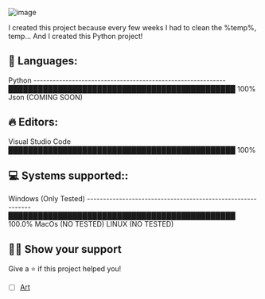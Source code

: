 ![image](https://github.com/MangyGuitar/Basic-cleaner/assets/114024328/7837e33b-0381-4e4f-a72b-e6657da8d990)

I created this project because every few weeks I had to clean the %temp%, temp... And I created this Python project!


## 💬 Languages: 
Python ------------------------------------------------------------ ██████████████████████████████████████████████   100%
Json (COMING SOON)               

## 🔥 Editors: 
Visual Studio Code  ██████████████████████████████████████████████   100%

## 💻 Systems supported:: 
Windows (Only Tested) ------------------------------------------------------------ ██████████████████████████████████████████████   100.0%
MacOs (NO TESTED)
LINUX (NO TESTED)


## :man_astronaut: Show your support

Give a ⭐️ if this project helped you!
- [ ] [Art](art)
